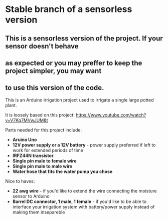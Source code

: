 # Stable branch of a sensorless version

## This is a sensorless version of the project. If your sensor doesn't behave
## as expected or you may preffer to keep the project simpler, you may want 
## to use this version of the code.

This is an Arduino irrigation project used to irrigate a single large 
potted plant.

It is loosely based on this project: 
https://www.youtube.com/watch?v=V7Kq7MVwJUM&t

Parts needed for this project include:
- **Aruino Uno**
- **12V power supply or a 12V battery** - power supply preferred if 
  left to work for extended periods of time
- **IRFZ44N transistor** 
- **Single pin male to female wire**
- **Single pin male to male wire**
- **Water hose that fits the water pump you chose**

Nice to haves:
- **22 awg wire** - if you'd like to extend the wire connecting the moisture
  sensor to Arduino
- **Barrel DC connector, 1 male, 1 female** - if you'd like to be able to 
  interface your irrigation system with battery/power supply instead of making 
  them insepareble 
